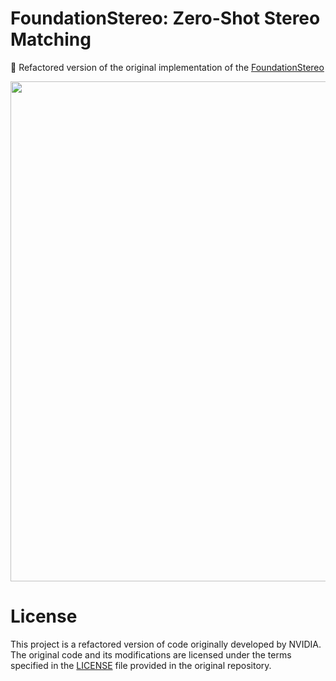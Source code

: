 # FoundationStereo: Zero-Shot Stereo Matching

:hammer: Refactored version of the original implementation of the [FoundationStereo](https://nvlabs.github.io/FoundationStereo/)

<p align="center">
  <img src="https://raw.githubusercontent.com/NVlabs/FoundationStereo/website/static/images/intro.jpg" width="800"/>
</p>

# License
This project is a refactored version of code originally developed by NVIDIA. The original code and its modifications are licensed under the terms specified in the [LICENSE](https://github.com/NVlabs/FoundationStereo/blob/master/LICENSE) file provided in the original repository.
